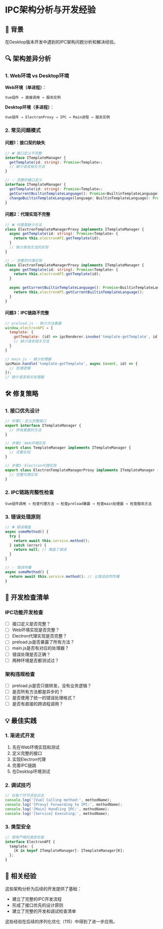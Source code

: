 # IPC架构分析与开发经验

## 📝 背景

在Desktop版本开发中遇到的IPC架构问题分析和解决经验。

## 🔍 架构差异分析

### 1. Web环境 vs Desktop环境

**Web环境（单进程）**：
```
Vue组件 → 直接调用 → 服务实例
```

**Desktop环境（多进程）**：
```
Vue组件 → ElectronProxy → IPC → Main进程 → 服务实例
```

### 2. 常见问题模式

#### 问题1：接口契约缺失
```typescript
// ❌ 接口定义不完整
interface ITemplateManager {
  getTemplate(id: string): Promise<Template>;
  // 缺少语言相关方法
}

// ✅ 完整的接口定义
interface ITemplateManager {
  getTemplate(id: string): Promise<Template>;
  getCurrentBuiltinTemplateLanguage(): Promise<BuiltinTemplateLanguage>;
  changeBuiltinTemplateLanguage(language: BuiltinTemplateLanguage): Promise<void>;
}
```

#### 问题2：代理实现不完整
```typescript
// ❌ 代理类缺少方法
class ElectronTemplateManagerProxy implements ITemplateManager {
  async getTemplate(id: string): Promise<Template> {
    return this.electronAPI.getTemplate(id);
  }
  // 缺少其他方法的实现
}

// ✅ 完整的代理实现
class ElectronTemplateManagerProxy implements ITemplateManager {
  async getTemplate(id: string): Promise<Template> {
    return this.electronAPI.getTemplate(id);
  }
  
  async getCurrentBuiltinTemplateLanguage(): Promise<BuiltinTemplateLanguage> {
    return this.electronAPI.getCurrentBuiltinTemplateLanguage();
  }
}
```

#### 问题3：IPC链路不完整
```javascript
// preload.js - 缺少方法暴露
window.electronAPI = {
  template: {
    getTemplate: (id) => ipcRenderer.invoke('template-getTemplate', id),
    // 缺少语言相关方法
  }
}

// main.js - 缺少处理器
ipcMain.handle('template-getTemplate', async (event, id) => {
  // 处理逻辑
});
// 缺少语言相关处理器
```

## 🛠️ 修复策略

### 1. 接口优先设计
```typescript
// 步骤1：定义完整接口
export interface ITemplateManager {
  // 所有需要的方法
}

// 步骤2：Web环境实现
export class TemplateManager implements ITemplateManager {
  // 完整实现
}

// 步骤3：Electron代理实现
export class ElectronTemplateManagerProxy implements ITemplateManager {
  // 完整代理实现
}
```

### 2. IPC链路完整性检查
```
Vue组件调用 → 检查代理方法 → 检查preload暴露 → 检查main处理器 → 检查服务方法
```

### 3. 错误处理原则
```typescript
// ❌ 错误掩盖
async someMethod() {
  try {
    return await this.service.method();
  } catch (error) {
    return null; // 掩盖了错误
  }
}

// ✅ 错误传播
async someMethod() {
  return await this.service.method(); // 让错误自然传播
}
```

## 🎯 开发检查清单

### IPC功能开发检查
- [ ] 接口定义是否完整？
- [ ] Web环境实现是否完整？
- [ ] Electron代理实现是否完整？
- [ ] preload.js是否暴露了所有方法？
- [ ] main.js是否有对应的处理器？
- [ ] 错误处理是否正确？
- [ ] 两种环境是否都测试过？

### 架构违规检查
- [ ] preload.js是否只做转发，没有业务逻辑？
- [ ] 是否所有方法都是异步的？
- [ ] 是否使用了统一的错误处理格式？
- [ ] 是否有直接的跨进程调用？

## 💡 最佳实践

### 1. 渐进式开发
1. 先在Web环境实现和测试
2. 定义完整的接口
3. 实现Electron代理
4. 完善IPC链路
5. 在Desktop环境测试

### 2. 调试技巧
```javascript
// 在每个环节添加日志
console.log('[Vue] Calling method:', methodName);
console.log('[Proxy] Forwarding to IPC:', methodName);
console.log('[Main] Handling IPC:', methodName);
console.log('[Service] Executing:', methodName);
```

### 3. 类型安全
```typescript
// 使用严格的类型检查
interface ElectronAPI {
  template: {
    [K in keyof ITemplateManager]: ITemplateManager[K];
  };
}
```

## 🔗 相关经验

这些架构分析为后续的开发提供了基础：
- 建立了完整的IPC开发流程
- 形成了接口优先的设计原则
- 建立了完整的开发和调试检查清单

这些经验在后续的序列化优化（115）中得到了进一步应用。
